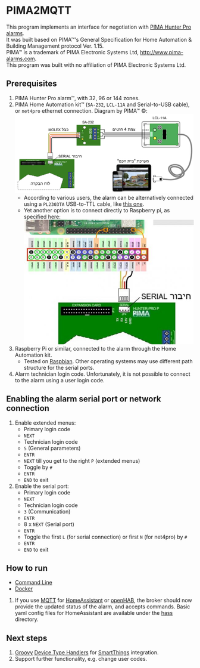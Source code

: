 # PIMA2MQTT

This program implements an interface for negotiation with [PIMA Hunter Pro alarms](https://www.pima-alarms.com/our-products/hunter-pro-series/).  
It was built based on PIMA&trade;'s General Specification for Home Automation &
Building Management protocol Ver. 1.15.  
PIMA&trade; is a trademark of PIMA Electronic Systems Ltd, http://www.pima-alarms.com.  
This program was built with no affiliation of PIMA Electronic Systems Ltd.

## Prerequisites
1. PIMA Hunter Pro alarm&trade;, with 32, 96 or 144 zones.
1. PIMA Home Automation kit&trade; (`SA-232`, `LCL-11A` and Serial-to-USB cable), or `net4pro` ethernet connection.
   Diagram by PIMA&trade; &copy;:
   ![Diagram by PIMA&trade; &copy;](docs/home_automation_kit.png)
   - According to various users, the alarm can be alternatively connected using a `PL2303TA` USB-to-TTL cable, like [this one](https://www.aliexpress.com/item/32345829369.html).
   - Yet another option is to connect directly to Raspberry pi, as specified here:
   ![Diagram by @maorcc](docs/rpi_connection.png)
1. Raspberry Pi or similar, connected to the alarm through the Home Automation kit.
   - Tested on [Raspbian](https://www.raspberrypi.org/downloads/raspbian/). Other operating systems
     may use different path structure for the serial ports.
1. Alarm technician login code. Unfortunately, it is not possible to connect to the alarm using a user login code.

## Enabling the alarm serial port or network connection
1. Enable extended menus:
   - Primary login code
   - `NEXT`
   - Technician login code
   - `5` (General parameters)
   - `ENTR`
   - `NEXT` till you get to the right `P` (extended menus)
   - Toggle by `#`
   - `ENTR`
   - `END` to exit
1. Enable the serial port:
   - Primary login code
   - `NEXT`
   - Technician login code
   - `3` (Communication)
   - `ENTR`
   - 8 x `NEXT` (Serial port)
   - `ENTR`
   - Toggle the first `L` (for serial connection) or first `N` (for net4pro) by `#`
   - `ENTR`
   - `END` to exit

## How to run

- [Command Line](docs/command_line.md)
- [Docker](docs/docker.md)

1. If you use [MQTT](http://en.wikipedia.org/wiki/Mqtt) for [HomeAssistant](https://www.home-assistant.io/) or
   [openHAB](https://www.openhab.org/), the broker should now provide the updated status of the alarm, and accepts commands.
   Basic yaml config files for HomeAssistant are available under the [hass](hass/) directory.
    
## Next steps
1. [Groovy](http://groovy-lang.org/) [Device Type Handlers](https://docs.smartthings.com/en/latest/device-type-developers-guide/) for [SmartThings](https://www.smartthings.com/) integration.
1. Support further functionality, e.g. change user codes.

